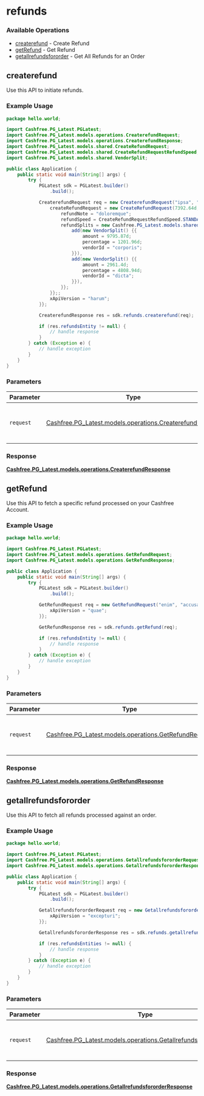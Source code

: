 # refunds

### Available Operations

* [createrefund](#createrefund) - Create Refund
* [getRefund](#getrefund) - Get Refund
* [getallrefundsfororder](#getallrefundsfororder) - Get All Refunds for an Order

## createrefund

Use this API to initiate refunds.

### Example Usage

```java
package hello.world;

import Cashfree.PG_Latest.PGLatest;
import Cashfree.PG_Latest.models.operations.CreaterefundRequest;
import Cashfree.PG_Latest.models.operations.CreaterefundResponse;
import Cashfree.PG_Latest.models.shared.CreateRefundRequest;
import Cashfree.PG_Latest.models.shared.CreateRefundRequestRefundSpeed;
import Cashfree.PG_Latest.models.shared.VendorSplit;

public class Application {
    public static void main(String[] args) {
        try {
            PGLatest sdk = PGLatest.builder()
                .build();

            CreaterefundRequest req = new CreaterefundRequest("ipsa", "omnis", "voluptate") {{
                createRefundRequest = new CreateRefundRequest(7392.64d, "perferendis") {{
                    refundNote = "doloremque";
                    refundSpeed = CreateRefundRequestRefundSpeed.STANDARD;
                    refundSplits = new Cashfree.PG_Latest.models.shared.VendorSplit[]{{
                        add(new VendorSplit() {{
                            amount = 9795.87d;
                            percentage = 1201.96d;
                            vendorId = "corporis";
                        }}),
                        add(new VendorSplit() {{
                            amount = 2961.4d;
                            percentage = 4808.94d;
                            vendorId = "dicta";
                        }}),
                    }};
                }};;
                xApiVersion = "harum";
            }};            

            CreaterefundResponse res = sdk.refunds.createrefund(req);

            if (res.refundsEntity != null) {
                // handle response
            }
        } catch (Exception e) {
            // handle exception
        }
    }
}
```

### Parameters

| Parameter                                                                                                  | Type                                                                                                       | Required                                                                                                   | Description                                                                                                |
| ---------------------------------------------------------------------------------------------------------- | ---------------------------------------------------------------------------------------------------------- | ---------------------------------------------------------------------------------------------------------- | ---------------------------------------------------------------------------------------------------------- |
| `request`                                                                                                  | [Cashfree.PG_Latest.models.operations.CreaterefundRequest](../../models/operations/CreaterefundRequest.md) | :heavy_check_mark:                                                                                         | The request object to use for the request.                                                                 |


### Response

**[Cashfree.PG_Latest.models.operations.CreaterefundResponse](../../models/operations/CreaterefundResponse.md)**


## getRefund

Use this API to fetch a specific refund processed on your Cashfree Account.

### Example Usage

```java
package hello.world;

import Cashfree.PG_Latest.PGLatest;
import Cashfree.PG_Latest.models.operations.GetRefundRequest;
import Cashfree.PG_Latest.models.operations.GetRefundResponse;

public class Application {
    public static void main(String[] args) {
        try {
            PGLatest sdk = PGLatest.builder()
                .build();

            GetRefundRequest req = new GetRefundRequest("enim", "accusamus", "commodi", "repudiandae") {{
                xApiVersion = "quae";
            }};            

            GetRefundResponse res = sdk.refunds.getRefund(req);

            if (res.refundsEntity != null) {
                // handle response
            }
        } catch (Exception e) {
            // handle exception
        }
    }
}
```

### Parameters

| Parameter                                                                                            | Type                                                                                                 | Required                                                                                             | Description                                                                                          |
| ---------------------------------------------------------------------------------------------------- | ---------------------------------------------------------------------------------------------------- | ---------------------------------------------------------------------------------------------------- | ---------------------------------------------------------------------------------------------------- |
| `request`                                                                                            | [Cashfree.PG_Latest.models.operations.GetRefundRequest](../../models/operations/GetRefundRequest.md) | :heavy_check_mark:                                                                                   | The request object to use for the request.                                                           |


### Response

**[Cashfree.PG_Latest.models.operations.GetRefundResponse](../../models/operations/GetRefundResponse.md)**


## getallrefundsfororder

Use this API to fetch all refunds processed against an order.

### Example Usage

```java
package hello.world;

import Cashfree.PG_Latest.PGLatest;
import Cashfree.PG_Latest.models.operations.GetallrefundsfororderRequest;
import Cashfree.PG_Latest.models.operations.GetallrefundsfororderResponse;

public class Application {
    public static void main(String[] args) {
        try {
            PGLatest sdk = PGLatest.builder()
                .build();

            GetallrefundsfororderRequest req = new GetallrefundsfororderRequest("ipsum", "quidem", "molestias") {{
                xApiVersion = "excepturi";
            }};            

            GetallrefundsfororderResponse res = sdk.refunds.getallrefundsfororder(req);

            if (res.refundsEntities != null) {
                // handle response
            }
        } catch (Exception e) {
            // handle exception
        }
    }
}
```

### Parameters

| Parameter                                                                                                                    | Type                                                                                                                         | Required                                                                                                                     | Description                                                                                                                  |
| ---------------------------------------------------------------------------------------------------------------------------- | ---------------------------------------------------------------------------------------------------------------------------- | ---------------------------------------------------------------------------------------------------------------------------- | ---------------------------------------------------------------------------------------------------------------------------- |
| `request`                                                                                                                    | [Cashfree.PG_Latest.models.operations.GetallrefundsfororderRequest](../../models/operations/GetallrefundsfororderRequest.md) | :heavy_check_mark:                                                                                                           | The request object to use for the request.                                                                                   |


### Response

**[Cashfree.PG_Latest.models.operations.GetallrefundsfororderResponse](../../models/operations/GetallrefundsfororderResponse.md)**

